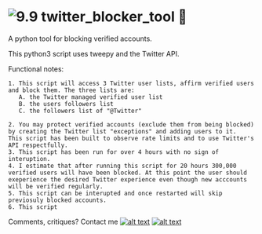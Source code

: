 # ![9.9] twitter_blocker_tool :seedling: 
A python tool for blocking verified accounts. 

This python3 script uses tweepy and the Twitter API. 


Functional notes:

    1. This script will access 3 Twitter user lists, affirm verified users and block them. The three lists are:
       A. the Twitter managed verified user list
       B. the users followers list
       C. the followers list of "@Twitter"

    2. You may protect verified accounts (exclude them from being blocked) by creating the Twitter list "exceptions" and adding users to it. 
    This script has been built to observe rate limits and to use Twitter's API respectfully. 
    3. This script has been run for over 4 hours with no sign of interuption. 
    4. I estimate that after running this script for 20 hours 300,000 verified users will have been blocked. At this point the user should exeperience the desired Twitter experience even though new acccounts will be verified regularly.
    5. This script can be interupted and once restarted will skip previosuly blocked accounts.
    6. This script 




Comments, critiques? Contact me [![alt text][6.3]][3]  [![alt text][1.2]][1]

<!-- Please don't remove this: Grab your social icons from https://github.com/carlsednaoui/gitsocial -->
[1.2]: https://i.imgur.com/wWzX9uB.png (twitter icon without padding)
[1]: https://www.twitter.com/AGreenDCBike
[6.3]: http://i.imgur.com/9I6NRUm.png (github icon without padding)
[3]: https://github.com/antoinemcgrath

[9.9]: http://i.imgur.com/Ycvb3WC.png (Blocked Twitter verified icon)

